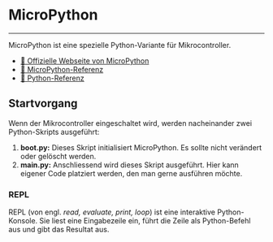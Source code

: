 # MicroPython
---

MicroPython ist eine spezielle Python-Variante für Mikrocontroller.

* [:link: Offizielle Webseite von MicroPython][1]
* [:link: MicroPython-Referenz][2]
* [:link: Python-Referenz](?book=python-ref)

## Startvorgang

Wenn der Mikrocontroller eingeschaltet wird, werden nacheinander zwei Python-Skripts ausgeführt:

1. **boot.py:** Dieses Skript initialisiert MicroPython. Es sollte nicht verändert  oder gelöscht werden.
2. **main.py:** Anschliessend wird dieses Skript ausgeführt. Hier kann eigener Code platziert werden, den man gerne ausführen möchte.

### REPL

REPL (von engl. *read, evaluate, print, loop*) ist eine interaktive Python-Konsole. Sie liest eine Eingabezeile ein, führt die Zeile als Python-Befehl aus und gibt das Resultat aus.

[1]: https://micropython.org/
[2]: http://docs.micropython.org/en/latest/index.html
